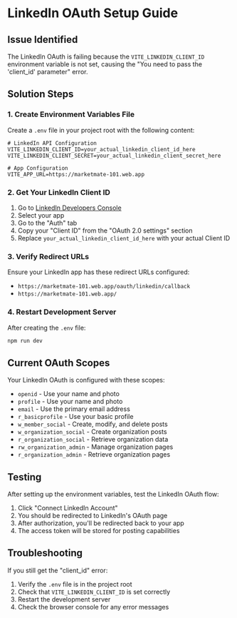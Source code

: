 # LinkedIn OAuth Setup Guide

## Issue Identified
The LinkedIn OAuth is failing because the `VITE_LINKEDIN_CLIENT_ID` environment variable is not set, causing the "You need to pass the 'client_id' parameter" error.

## Solution Steps

### 1. Create Environment Variables File
Create a `.env` file in your project root with the following content:

```env
# LinkedIn API Configuration
VITE_LINKEDIN_CLIENT_ID=your_actual_linkedin_client_id_here
VITE_LINKEDIN_CLIENT_SECRET=your_actual_linkedin_client_secret_here

# App Configuration
VITE_APP_URL=https://marketmate-101.web.app
```

### 2. Get Your LinkedIn Client ID
1. Go to [LinkedIn Developers Console](https://www.linkedin.com/developers/)
2. Select your app
3. Go to the "Auth" tab
4. Copy your "Client ID" from the "OAuth 2.0 settings" section
5. Replace `your_actual_linkedin_client_id_here` with your actual Client ID

### 3. Verify Redirect URLs
Ensure your LinkedIn app has these redirect URLs configured:
- `https://marketmate-101.web.app/oauth/linkedin/callback`
- `https://marketmate-101.web.app/`

### 4. Restart Development Server
After creating the `.env` file:
```bash
npm run dev
```

## Current OAuth Scopes
Your LinkedIn OAuth is configured with these scopes:
- `openid` - Use your name and photo
- `profile` - Use your name and photo
- `email` - Use the primary email address
- `r_basicprofile` - Use your basic profile
- `w_member_social` - Create, modify, and delete posts
- `w_organization_social` - Create organization posts
- `r_organization_social` - Retrieve organization data
- `rw_organization_admin` - Manage organization pages
- `r_organization_admin` - Retrieve organization pages

## Testing
After setting up the environment variables, test the LinkedIn OAuth flow:
1. Click "Connect LinkedIn Account"
2. You should be redirected to LinkedIn's OAuth page
3. After authorization, you'll be redirected back to your app
4. The access token will be stored for posting capabilities

## Troubleshooting
If you still get the "client_id" error:
1. Verify the `.env` file is in the project root
2. Check that `VITE_LINKEDIN_CLIENT_ID` is set correctly
3. Restart the development server
4. Check the browser console for any error messages
